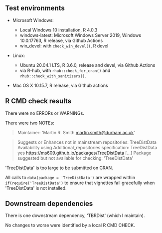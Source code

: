 ## Test environments
* Microsoft Windows:
  * Local Windows 10 installation, R 4.0.3
  * windows-latest: Microsoft Windows Server 2019, Windows 10.0.17763, 
    R release, via Github Actions
  * win_devel: with `check_win_devel()`, R devel
  
* Linux:
  * Ubuntu 20.04.1 LTS, R 3.6.0, release and devel, via Github Actions
  * via R-hub, with `rhub::check_for_cran()` and `rhub::check_with_sanitizers()`.
  
* Mac OS X 10.15.7, R release, via Github actions


## R CMD check results
There were no ERRORs or WARNINGs.

There were two NOTEs:
> Maintainer: 'Martin R. Smith <martin.smith@durham.ac.uk>'

> Suggests or Enhances not in mainstream repositories:
>   TreeDistData
> Availability using Additional_repositories specification:
>   TreeDistData   yes   https://ms609.github.io/packages/TreeDistData
[...]
> Package suggested but not available for checking: 'TreeDistData'

'TreeDistData' is too large to be submitted on CRAN.

All calls to `data(package = 'TreeDistData')` are wrapped within 
`if(require('TreeDistData')` to ensure that vignettes fail gracefully when
'TreeDistData' is not installed.


## Downstream dependencies
There is one downstream dependency, 'TBRDist' (which I maintain).

No changes to worse were identified by a local R CMD CHECK.
